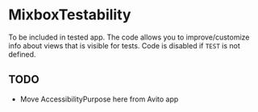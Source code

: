 # MixboxTestability

To be included in tested app. The code allows you to improve/customize info about views that is visible for tests.
Code is disabled if `TEST` is not defined.

## TODO

- Move AccessibilityPurpose here from Avito app
